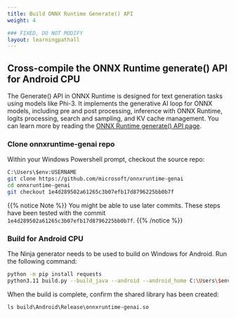 ```yaml
---
title: Build ONNX Runtime Generate() API
weight: 4

### FIXED, DO NOT MODIFY
layout: learningpathall
---
```


## Cross-compile the ONNX Runtime generate() API for Android CPU

The Generate() API in ONNX Runtime is designed for text generation tasks using models like Phi-3. It implements the generative AI loop for ONNX models, including pre and post processing, inference with ONNX Runtime, logits processing, search and sampling, and KV cache management. You can learn more by reading the [ONNX Runtime generate() API page](https://onnxruntime.ai/docs/genai/).


### Clone onnxruntime-genai repo
Within your Windows Powershell prompt, checkout the source repo:

```bash
C:\Users\$env:USERNAME
git clone https://github.com/microsoft/onnxruntime-genai
cd onnxruntime-genai
git checkout 1e4d289502a61265c3b07efb17d8796225bb0b7f
```

{{% notice Note %}}
You might be able to use later commits. These steps have been tested with the commit `1e4d289502a61265c3b07efb17d8796225bb0b7f`.
{{% /notice %}}

### Build for Android CPU

The Ninja generator needs to be used to build on Windows for Android. Run the following command:

```bash
python -m pip install requests 
python3.11 build.py --build_java --android --android_home C:\Users\$env:USERNAME\AppData\Local\Android\Sdk --android_ndk_path C:\Users\$env:USERNAME\AppData\Local\Android\Sdk\ndk\27.0.12077973 --android_abi arm64-v8a --config Release
```

When the build is complete, confirm the shared library has been created:

```output
ls build\Android\Release\onnxruntime-genai.so
```
